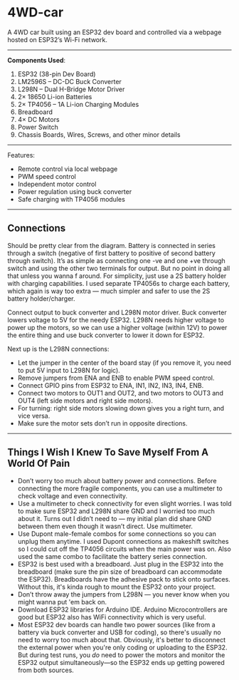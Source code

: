 # 4WD-car

A 4WD car built using an ESP32 dev board and controlled via a webpage hosted on ESP32’s Wi-Fi network.

---

**Components Used**:

1. ESP32 (38-pin Dev Board)
2. LM2596S – DC-DC Buck Converter
3. L298N – Dual H-Bridge Motor Driver
4. 2× 18650 Li-ion Batteries
5. 2× TP4056 – 1A Li-ion Charging Modules
6. Breadboard
7. 4× DC Motors
8. Power Switch
9. Chassis Boards, Wires, Screws, and other minor details

---

Features:

* Remote control via local webpage
* PWM speed control
* Independent motor control
* Power regulation using buck converter
* Safe charging with TP4056 modules

---

## Connections

Should be pretty clear from the diagram. Battery is connected in series through a switch (negative of first battery to positive of second battery through switch). It’s as simple as connecting one -ve and one +ve through switch and using the other two terminals for output. But no point in doing all that unless you wanna f around. For simplicity, just use a 2S battery holder with charging capabilities. I used separate TP4056s to charge each battery, which again is way too extra — much simpler and safer to use the 2S battery holder/charger.

Connect output to buck converter and L298N motor driver. Buck converter lowers voltage to 5V for the needy ESP32. L298N needs higher voltage to power up the motors, so we can use a higher voltage (within 12V) to power the entire thing and use buck converter to lower it down for ESP32.

Next up is the L298N connections:
- Let the jumper in the center of the board stay (if you remove it, you need to put 5V input to L298N for logic).
- Remove jumpers from ENA and ENB to enable PWM speed control.
- Connect GPIO pins from ESP32 to ENA, IN1, IN2, IN3, IN4, ENB.
- Connect two motors to OUT1 and OUT2, and two motors to OUT3 and OUT4 (left side motors and right side motors).
- For turning: right side motors slowing down gives you a right turn, and vice versa.
- Make sure the motor sets don’t run in opposite directions.

---

## Things I Wish I Knew To Save Myself From A World Of Pain

- Don’t worry too much about battery power and connections. Before connecting the more fragile components, you can use a multimeter to check voltage and even connectivity.
- Use a multimeter to check connectivity for even slight worries. I was told to make sure ESP32 and L298N share GND and I worried too much about it. Turns out I didn’t need to — my initial plan did share GND between them even though it wasn’t direct. Use multimeter.
- Use Dupont male-female combos for some connections so you can unplug them anytime. I used Dupont connections as makeshift switches so I could cut off the TP4056 circuits when the main power was on. Also used the same combo to facilitate the battery series connection.
- ESP32 is best used with a breadboard. Just plug in the ESP32 into the breadboard (make sure the pin size of breadboard can accommodate the ESP32). Breadboards have the adhesive pack to stick onto surfaces. Without this, it's kinda rough to mount the ESP32 onto your project.
- Don’t throw away the jumpers from L298N — you never know when you might wanna put 'em back on.
- Download ESP32 libraries for Arduino IDE. Arduino Microcontrollers are good but ESP32 also has WiFi connectivity which is very useful.
- Most ESP32 dev boards can handle two power sources (like from a battery via buck converter and USB for coding), so there's usually no need to worry too much about that. Obviously, it's better to disconnect the external power when you're only coding or uploading to the ESP32. But during test runs, you <i>do</i> need to power the motors and monitor the ESP32 output simultaneously—so the ESP32 ends up getting powered from both sources.


